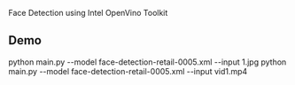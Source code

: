 Face Detection using Intel OpenVino Toolkit

## Demo

python main.py --model face-detection-retail-0005.xml --input 1.jpg
python main.py --model face-detection-retail-0005.xml --input vid1.mp4
